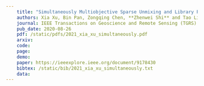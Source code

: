 ```yaml
---
    title: "Simultaneously Multiobjective Sparse Unmixing and Library Pruning for Hyperspectral Imagery"
    authors: Xia Xu, Bin Pan, Zongqing Chen, **Zhenwei Shi** and Tao Li
    journal: IEEE Transactions on Geoscience and Remote Sensing (TGRS)
    pub_date: 2020-08-26
    pdf: /static/pdfs/2021_xia_xu_simultaneously.pdf
    arxiv: 
    code: 
    page: 
    demo: 
    paper: https://ieeexplore.ieee.org/document/9178430
    bibtex: /static/bib/2021_xia_xu_simultaneously.txt
    data:
---
```

    